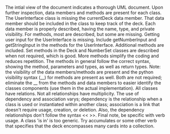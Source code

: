 The intial view of the document indicates a thorough UML document. Upon further inspection,  data members and methods are present for each class. The UserInterface class is missing the currentDeck data member. That data member should be included in the class to keep track of the deck. Each data member is properly described, having the name, type, and private visibility. For methods, most are described, but some are missing. Getting user input for the UserInterface is missing. Include getNumberInput and getStringInput in the methods for the UserInterface. Additional methods are included. Set methods in the Deck and NumberSet classes are described when not required, which is good. More methods simplify the coding and reduces repetition. The methods in general follow the correct syntax, showing the method, parameters and types, as well as return types. Note: the visibility of the data members/methods are present and the python visibility syntax (__) for methods are present as well. Both are not required; eliminate the __ from the methods and data members to easier identify the classes components (use them in the actual implementation). All classes have relations. Not all relationships have multiplicity. The use of dependency and association varys; dependency is the relationship when a class is used or instantiated within another class; association is a link that doesn't require usage, creation, or deletion. Also, the dependency relationships don't follow the syntax << >>. Final note, be specific with verb usage. A class 'is in' is too generic. Try accumulates or some other verb that specifies that the deck encompasses many cards into a collection. 
